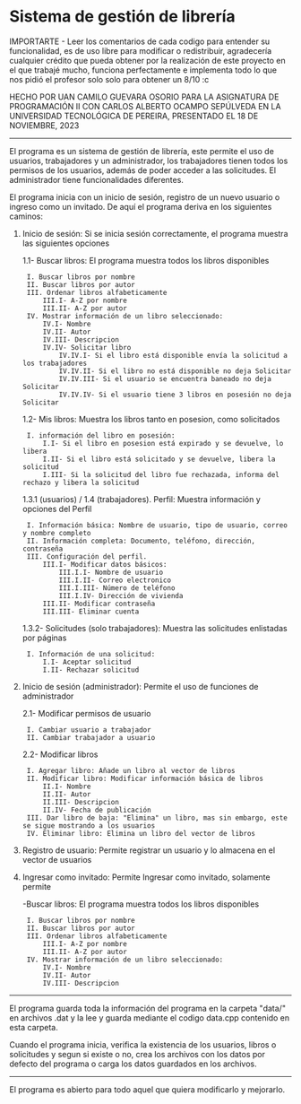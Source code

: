 ﻿# Sistema de gestión de librería

IMPORTARTE - Leer los comentarios de cada codigo para entender su funcionalidad, es de uso libre para modificar o redistribuir, agradecería cualquier crédito que pueda obtener por la realización de este proyecto en el que trabajé mucho, funciona perfectamente e implementa todo lo que nos pidió el profesor solo solo para obtener un 8/10 :c

HECHO POR UAN CAMILO GUEVARA OSORIO PARA LA ASIGNATURA DE PROGRAMACIÓN II CON CARLOS ALBERTO OCAMPO SEPÚLVEDA EN LA UNIVERSIDAD TECNOLÓGICA DE PEREIRA, PRESENTADO EL 18 DE NOVIEMBRE, 2023

---

El programa es un sistema de gestión de librería, este permite el uso de usuarios, trabajadores y un administrador, los trabajadores tienen todos los permisos de los usuarios, además de poder acceder a las solicitudes. El administrador tiene funcionalidades diferentes.

El programa inicia con un inicio de sesión, registro de un nuevo usuario o ingreso como un invitado. De aquí el programa deriva en los siguientes caminos:

1. Inicio de sesión: Si se inicia sesión correctamente, el programa muestra las siguientes opciones
   
    1.1- Buscar libros: El programa muestra todos los libros disponibles
   
        I. Buscar libros por nombre
        II. Buscar libros por autor
        III. Ordenar libros alfabeticamente
            III.I- A-Z por nombre
            III.II- A-Z por autor
        IV. Mostrar información de un libro seleccionado:
            IV.I- Nombre
            IV.II- Autor
            IV.III- Descripcion
            IV.IV- Solicitar libro
                IV.IV.I- Si el libro está disponible envía la solicitud a los trabajadores
                IV.IV.II- Si el libro no está disponible no deja Solicitar
                IV.IV.III- Si el usuario se encuentra baneado no deja Solicitar
                IV.IV.IV- Si el usuario tiene 3 libros en posesión no deja Solicitar
   
    1.2- Mis libros: Muestra los libros tanto en posesion, como solicitados
   
        I. información del libro en posesión:
            I.I- Si el libro en posesion está expirado y se devuelve, lo libera
            I.II- Si el libro está solicitado y se devuelve, libera la solicitud
            I.III- Si la solicitud del libro fue rechazada, informa del rechazo y libera la solicitud
   
    1.3.1 (usuarios) / 1.4 (trabajadores). Perfil: Muestra información y opciones del Perfil
   
        I. Información básica: Nombre de usuario, tipo de usuario, correo y nombre completo
        II. Información completa: Documento, teléfono, dirección, contraseña
        III. Configuración del perfil.
            III.I- Modificar datos básicos:
                III.I.I- Nombre de usuario
                III.I.II- Correo electronico
                III.I.III- Número de teléfono
                III.I.IV- Dirección de vivienda
            III.II- Modificar contraseña
            III.III- Eliminar cuenta
   
    1.3.2- Solicitudes (solo trabajadores): Muestra las solicitudes enlistadas por páginas
   
        I. Información de una solicitud:
            I.I- Aceptar solicitud
            I.II- Rechazar solicitud

3. Inicio de sesión (administrador): Permite el uso de funciones de administrador
   
    2.1- Modificar permisos de usuario
   
        I. Cambiar usuario a trabajador
        II. Cambiar trabajador a usuario
   
    2.2- Modificar libros
   
        I. Agregar libro: Añade un libro al vector de libros
        II. Modificar libro: Modificar información básica de libros
            II.I- Nombre
            II.II- Autor
            II.III- Descripcion
            II.IV- Fecha de publicación
        III. Dar libro de baja: "Elimina" un libro, mas sin embargo, este se sigue mostrando a los usuarios
        IV. Eliminar libro: Elimina un libro del vector de libros

5. Registro de usuario: Permite registrar un usuario y lo almacena en el vector de usuarios

6. Ingresar como invitado: Permite Ingresar como invitado, solamente permite
   
    -Buscar libros: El programa muestra todos los libros disponibles
   
        I. Buscar libros por nombre
        II. Buscar libros por autor
        III. Ordenar libros alfabeticamente
            III.I- A-Z por nombre
            III.II- A-Z por autor
        IV. Mostrar información de un libro seleccionado:
            IV.I- Nombre
            IV.II- Autor
            IV.III- Descripcion

---

El programa guarda toda la información del programa en la carpeta "data/" en archivos .dat y la lee y guarda mediante el codigo data.cpp contenido en esta carpeta.

Cuando el programa inicia, verifica la existencia de los usuarios, libros o solicitudes y segun si existe o no, crea los archivos con los datos por defecto del programa o carga los datos guardados en los archivos.

---

El programa es abierto para todo aquel que quiera modificarlo y mejorarlo.
